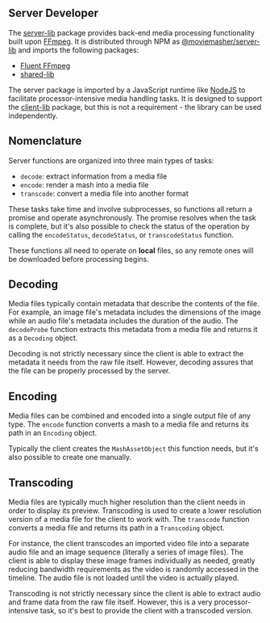 ## Server Developer

The 
[server-lib](lib_server_src.md)
package provides back-end media processing functionality built upon 
[FFmpeg](https://ffmpeg.org). It is distributed through NPM as 
[@moviemasher/server-lib](https://www.npmjs.com/package/@moviemasher/server-lib)
and imports the following packages:
- [Fluent FFmpeg](https://github.com/fluent-ffmpeg/node-fluent-ffmpeg)
- [shared-lib](lib_shared_src.md)

The server package is imported by a JavaScript runtime like 
[NodeJS](https://nodejs.org/) to facilitate processor-intensive media handling tasks. 
It is designed to support the [client-lib](lib_client_src.md) 
package, but this is not a requirement - the library can be used independently.

## Nomenclature

Server functions are organized into three main types of tasks:

- `decode`: extract information from a media file
- `encode`: render a mash into a media file
- `transcode`: convert a media file into another format

These tasks take time and involve subprocesses, so functions all return a 
promise and operate asynchronously. The promise resolves when the task is 
complete, but it's also possible to check the status of the operation by calling 
the `encodeStatus`, `decodeStatus`, or `transcodeStatus` function.

These functions all need to operate on **local** files, so any remote ones will
be downloaded before processing begins. 

## Decoding
Media files typically contain metadata that describe the contents of the file. 
For example, an image file's metadata includes the dimensions of the image while
an audio file's metadata includes the duration of the audio. The `decodeProbe` 
function extracts this metadata from a media file and returns it as a `Decoding` object.

Decoding is not strictly necessary since the client is able to extract the metadata
it needs from the raw file itself. However, decoding assures that the file can
be properly processed by the server. 

## Encoding
Media files can be combined and encoded into a single output file of any type. 
The `encode` function converts a mash to a media file and returns its 
path in an `Encoding` object.

Typically the client creates the `MashAssetObject` this function needs, but it's
also possible to create one manually. 

## Transcoding
Media files are typically much higher resolution than the client needs in order
to display its preview. Transcoding is used to create a lower resolution
version of a media file for the client to work with. The `transcode` 
function converts a media file and returns its path in a `Transcoding` object.

For instance, the client transcodes an imported video file into a separate audio 
file and an image sequence (literally a series of image files). The client is 
able to display these image frames individually as needed, greatly reducing 
bandwidth requirements as the video is randomly accessed in the timeline. The 
audio file is not loaded until the video is actually played. 

Transcoding is not strictly necessary since the client is able to extract audio
and frame data from the raw file itself. However, this is a very processor-intensive
task, so it's best to provide the client with a transcoded version.
